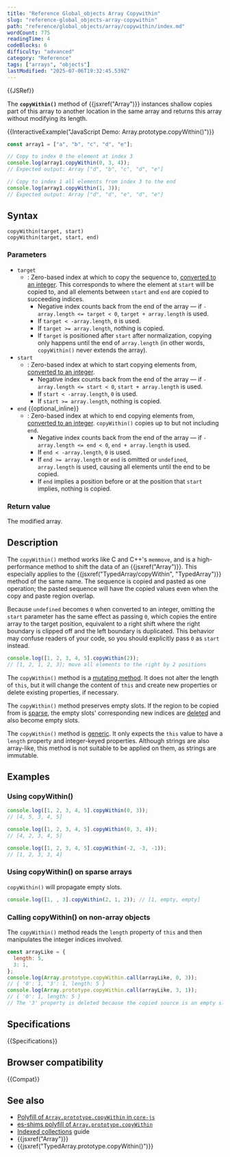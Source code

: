 ```yaml
---
title: "Reference Global_objects Array Copywithin"
slug: "reference-global_objects-array-copywithin"
path: "reference/global_objects/array/copywithin/index.md"
wordCount: 775
readingTime: 4
codeBlocks: 6
difficulty: "advanced"
category: "Reference"
tags: ["arrays", "objects"]
lastModified: "2025-07-06T19:32:45.539Z"
---
```



{{JSRef}}

The **`copyWithin()`** method of {{jsxref("Array")}} instances shallow copies part of this array to another location in the same array and returns this array without modifying its length.

{{InteractiveExample("JavaScript Demo: Array.prototype.copyWithin()")}}

```js interactive-example
const array1 = ["a", "b", "c", "d", "e"];

// Copy to index 0 the element at index 3
console.log(array1.copyWithin(0, 3, 4));
// Expected output: Array ["d", "b", "c", "d", "e"]

// Copy to index 1 all elements from index 3 to the end
console.log(array1.copyWithin(1, 3));
// Expected output: Array ["d", "d", "e", "d", "e"]
```

## Syntax

```js-nolint
copyWithin(target, start)
copyWithin(target, start, end)
```

### Parameters

- `target`
  - : Zero-based index at which to copy the sequence to, [converted to an integer](/en-US/docs/Web/JavaScript/Reference/Global_Objects/Number#integer_conversion). This corresponds to where the element at `start` will be copied to, and all elements between `start` and `end` are copied to succeeding indices.
    - Negative index counts back from the end of the array — if `-array.length <= target < 0`, `target + array.length` is used.
    - If `target < -array.length`, `0` is used.
    - If `target >= array.length`, nothing is copied.
    - If `target` is positioned after `start` after normalization, copying only happens until the end of `array.length` (in other words, `copyWithin()` never extends the array).
- `start`
  - : Zero-based index at which to start copying elements from, [converted to an integer](/en-US/docs/Web/JavaScript/Reference/Global_Objects/Number#integer_conversion).
    - Negative index counts back from the end of the array — if `-array.length <= start < 0`, `start + array.length` is used.
    - If `start < -array.length`, `0` is used.
    - If `start >= array.length`, nothing is copied.
- `end` {{optional_inline}}
  - : Zero-based index at which to end copying elements from, [converted to an integer](/en-US/docs/Web/JavaScript/Reference/Global_Objects/Number#integer_conversion). `copyWithin()` copies up to but not including `end`.
    - Negative index counts back from the end of the array — if `-array.length <= end < 0`, `end + array.length` is used.
    - If `end < -array.length`, `0` is used.
    - If `end >= array.length` or `end` is omitted or `undefined`, `array.length` is used, causing all elements until the end to be copied.
    - If `end` implies a position before or at the position that `start` implies, nothing is copied.

### Return value

The modified array.

## Description

The `copyWithin()` method works like C and C++'s `memmove`, and is a high-performance method to shift the data of an {{jsxref("Array")}}. This especially applies to the {{jsxref("TypedArray/copyWithin", "TypedArray")}} method of the same name. The sequence is copied and pasted as one operation; the pasted sequence will have the copied values even when the copy and paste region overlap.

Because `undefined` becomes `0` when converted to an integer, omitting the `start` parameter has the same effect as passing `0`, which copies the entire array to the target position, equivalent to a right shift where the right boundary is clipped off and the left boundary is duplicated. This behavior may confuse readers of your code, so you should explicitly pass `0` as `start` instead.

```js
console.log([1, 2, 3, 4, 5].copyWithin(2));
// [1, 2, 1, 2, 3]; move all elements to the right by 2 positions
```

The `copyWithin()` method is a [mutating method](/en-US/docs/Web/JavaScript/Reference/Global_Objects/Array#copying_methods_and_mutating_methods). It does not alter the length of `this`, but it will change the content of `this` and create new properties or delete existing properties, if necessary.

The `copyWithin()` method preserves empty slots. If the region to be copied from is [sparse](/en-US/docs/Web/JavaScript/Guide/Indexed_collections#sparse_arrays), the empty slots' corresponding new indices are [deleted](/en-US/docs/Web/JavaScript/Reference/Operators/delete) and also become empty slots.

The `copyWithin()` method is [generic](/en-US/docs/Web/JavaScript/Reference/Global_Objects/Array#generic_array_methods). It only expects the `this` value to have a `length` property and integer-keyed properties. Although strings are also array-like, this method is not suitable to be applied on them, as strings are immutable.

## Examples

### Using copyWithin()

```js
console.log([1, 2, 3, 4, 5].copyWithin(0, 3));
// [4, 5, 3, 4, 5]

console.log([1, 2, 3, 4, 5].copyWithin(0, 3, 4));
// [4, 2, 3, 4, 5]

console.log([1, 2, 3, 4, 5].copyWithin(-2, -3, -1));
// [1, 2, 3, 3, 4]
```

### Using copyWithin() on sparse arrays

`copyWithin()` will propagate empty slots.

```js
console.log([1, , 3].copyWithin(2, 1, 2)); // [1, empty, empty]
```

### Calling copyWithin() on non-array objects

The `copyWithin()` method reads the `length` property of `this` and then manipulates the integer indices involved.

```js
const arrayLike = {
  length: 5,
  3: 1,
};
console.log(Array.prototype.copyWithin.call(arrayLike, 0, 3));
// { '0': 1, '3': 1, length: 5 }
console.log(Array.prototype.copyWithin.call(arrayLike, 3, 1));
// { '0': 1, length: 5 }
// The '3' property is deleted because the copied source is an empty slot
```

## Specifications

{{Specifications}}

## Browser compatibility

{{Compat}}

## See also

- [Polyfill of `Array.prototype.copyWithin` in `core-js`](https://github.com/zloirock/core-js#ecmascript-array)
- [es-shims polyfill of `Array.prototype.copyWithin`](https://www.npmjs.com/package/array.prototype.copywithin)
- [Indexed collections](/en-US/docs/Web/JavaScript/Guide/Indexed_collections) guide
- {{jsxref("Array")}}
- {{jsxref("TypedArray.prototype.copyWithin()")}}
